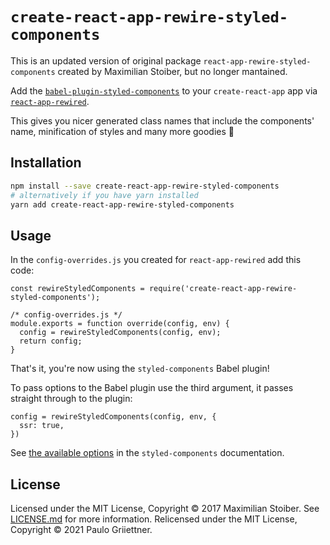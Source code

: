 # `create-react-app-rewire-styled-components`

This is an updated version of original package `react-app-rewire-styled-components` created by Maximilian Stoiber, but no longer mantained.

Add the [`babel-plugin-styled-components`](https://github.com/styled-components/babel-plugin-styled-components) to your `create-react-app` app via [`react-app-rewired`](https://github.com/timarney/react-app-rewired).

This gives you nicer generated class names that include the components' name, minification of styles and many more goodies 💪

## Installation

```sh
npm install --save create-react-app-rewire-styled-components
# alternatively if you have yarn installed
yarn add create-react-app-rewire-styled-components
```

## Usage

In the `config-overrides.js` you created for `react-app-rewired` add this code:

```JS
const rewireStyledComponents = require('create-react-app-rewire-styled-components');

/* config-overrides.js */
module.exports = function override(config, env) {
  config = rewireStyledComponents(config, env);
  return config;
}
```

That's it, you're now using the `styled-components` Babel plugin!

To pass options to the Babel plugin use the third argument, it passes straight through to the plugin:

```JS
config = rewireStyledComponents(config, env, {
  ssr: true,
})
```

See [the available options](https://www.styled-components.com/docs/tooling#babel-plugin) in the `styled-components` documentation.

## License

Licensed under the MIT License, Copyright ©️ 2017 Maximilian Stoiber. See [LICENSE.md](LICENSE.md) for more information.
Relicensed under the MIT License, Copyright ©️ 2021 Paulo Griiettner.
